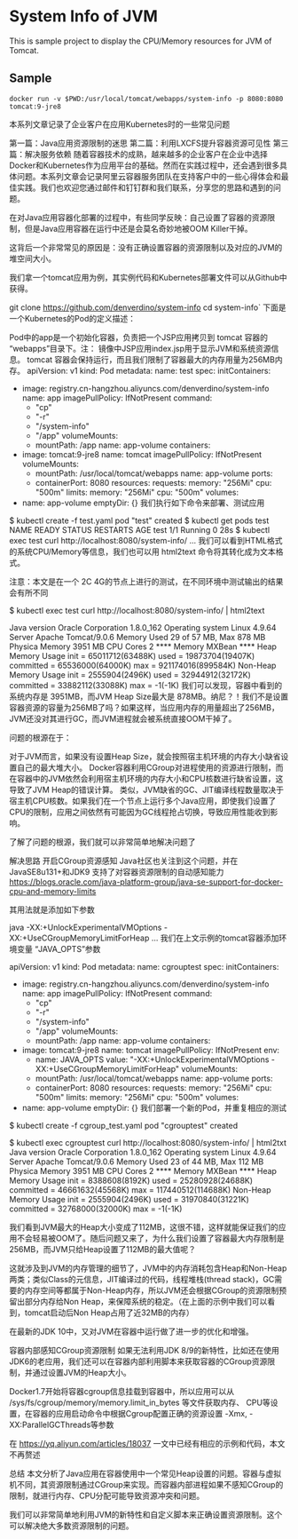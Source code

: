 # System Info of JVM

This is sample project to display the CPU/Memory resources for JVM of Tomcat.


## Sample

```
docker run -v $PWD:/usr/local/tomcat/webapps/system-info -p 8080:8080 tomcat:9-jre8
```


本系列文章记录了企业客户在应用Kubernetes时的一些常见问题

第一篇：Java应用资源限制的迷思
第二篇：利用LXCFS提升容器资源可见性
第三篇：解决服务依赖
随着容器技术的成熟，越来越多的企业客户在企业中选择Docker和Kubernetes作为应用平台的基础。然而在实践过程中，还会遇到很多具体问题。本系列文章会记录阿里云容器服务团队在支持客户中的一些心得体会和最佳实践。我们也欢迎您通过邮件和钉钉群和我们联系，分享您的思路和遇到的问题。

在对Java应用容器化部署的过程中，有些同学反映：自己设置了容器的资源限制，但是Java应用容器在运行中还是会莫名奇妙地被OOM Killer干掉。

这背后一个非常常见的原因是：没有正确设置容器的资源限制以及对应的JVM的堆空间大小。

我们拿一个tomcat应用为例，其实例代码和Kubernetes部署文件可以从Github中获得。

git clone https://github.com/denverdino/system-info
cd system-info`
下面是一个Kubernetes的Pod的定义描述：

Pod中的app是一个初始化容器，负责把一个JSP应用拷贝到 tomcat 容器的 “webapps”目录下。注： 镜像中JSP应用index.jsp用于显示JVM和系统资源信息。
tomcat 容器会保持运行，而且我们限制了容器最大的内存用量为256MB内存。
apiVersion: v1
kind: Pod
metadata:
  name: test
spec:
  initContainers:
  - image: registry.cn-hangzhou.aliyuncs.com/denverdino/system-info
    name: app
    imagePullPolicy: IfNotPresent
    command:
      - "cp"
      - "-r"
      - "/system-info"
      - "/app"
    volumeMounts:
    - mountPath: /app
      name: app-volume
  containers:
  - image: tomcat:9-jre8
    name: tomcat
    imagePullPolicy: IfNotPresent
    volumeMounts:
    - mountPath: /usr/local/tomcat/webapps
      name: app-volume
    ports:
    - containerPort: 8080
    resources:
      requests:
        memory: "256Mi"
        cpu: "500m"
      limits:
        memory: "256Mi"
        cpu: "500m"
  volumes:
  - name: app-volume
    emptyDir: {}
我们执行如下命令来部署、测试应用

$ kubectl create -f test.yaml
pod "test" created
$ kubectl get pods test
NAME      READY     STATUS    RESTARTS   AGE
test      1/1       Running   0          28s
$ kubectl exec test curl http://localhost:8080/system-info/
...
我们可以看到HTML格式的系统CPU/Memory等信息，我们也可以用 html2text 命令将其转化成为文本格式。

注意：本文是在一个 2C 4G的节点上进行的测试，在不同环境中测试输出的结果会有所不同

$ kubectl exec test curl http://localhost:8080/system-info/ | html2text

Java version     Oracle Corporation 1.8.0_162
Operating system Linux 4.9.64
Server           Apache Tomcat/9.0.6
Memory           Used 29 of 57 MB, Max 878 MB
Physica Memory   3951 MB
CPU Cores        2
                                          **** Memory MXBean ****
Heap Memory Usage     init = 65011712(63488K) used = 19873704(19407K) committed
                      = 65536000(64000K) max = 921174016(899584K)
Non-Heap Memory Usage init = 2555904(2496K) used = 32944912(32172K) committed =
                      33882112(33088K) max = -1(-1K)
我们可以发现，容器中看到的系统内存是 3951MB，而JVM Heap Size最大是 878MB。纳尼？！我们不是设置容器资源的容量为256MB了吗？如果这样，当应用内存的用量超出了256MB，JVM还没对其进行GC，而JVM进程就会被系统直接OOM干掉了。

问题的根源在于：

对于JVM而言，如果没有设置Heap Size，就会按照宿主机环境的内存大小缺省设置自己的最大堆大小。
Docker容器利用CGroup对进程使用的资源进行限制，而在容器中的JVM依然会利用宿主机环境的内存大小和CPU核数进行缺省设置，这导致了JVM Heap的错误计算。
类似，JVM缺省的GC、JIT编译线程数量取决于宿主机CPU核数。如果我们在一个节点上运行多个Java应用，即使我们设置了CPU的限制，应用之间依然有可能因为GC线程抢占切换，导致应用性能收到影响。

了解了问题的根源，我们就可以非常简单地解决问题了

解决思路
开启CGroup资源感知
Java社区也关注到这个问题，并在JavaSE8u131+和JDK9 支持了对容器资源限制的自动感知能力 https://blogs.oracle.com/java-platform-group/java-se-support-for-docker-cpu-and-memory-limits

其用法就是添加如下参数

java -XX:+UnlockExperimentalVMOptions -XX:+UseCGroupMemoryLimitForHeap …
我们在上文示例的tomcat容器添加环境变量 “JAVA_OPTS”参数

apiVersion: v1
kind: Pod
metadata:
  name: cgrouptest
spec:
  initContainers:
  - image: registry.cn-hangzhou.aliyuncs.com/denverdino/system-info
    name: app
    imagePullPolicy: IfNotPresent
    command:
      - "cp"
      - "-r"
      - "/system-info"
      - "/app"
    volumeMounts:
    - mountPath: /app
      name: app-volume
  containers:
  - image: tomcat:9-jre8
    name: tomcat
    imagePullPolicy: IfNotPresent
    env:
    - name: JAVA_OPTS
      value: "-XX:+UnlockExperimentalVMOptions -XX:+UseCGroupMemoryLimitForHeap"
    volumeMounts:
    - mountPath: /usr/local/tomcat/webapps
      name: app-volume
    ports:
    - containerPort: 8080
    resources:
      requests:
        memory: "256Mi"
        cpu: "500m"
      limits:
        memory: "256Mi"
        cpu: "500m"
  volumes:
  - name: app-volume
    emptyDir: {}
我们部署一个新的Pod，并重复相应的测试

$ kubectl create -f cgroup_test.yaml
pod "cgrouptest" created

$ kubectl exec cgrouptest curl http://localhost:8080/system-info/ | html2txt
Java version     Oracle Corporation 1.8.0_162
Operating system Linux 4.9.64
Server           Apache Tomcat/9.0.6
Memory           Used 23 of 44 MB, Max 112 MB
Physica Memory   3951 MB
CPU Cores        2
                                          **** Memory MXBean ****
Heap Memory Usage     init = 8388608(8192K) used = 25280928(24688K) committed =
                      46661632(45568K) max = 117440512(114688K)
Non-Heap Memory Usage init = 2555904(2496K) used = 31970840(31221K) committed =
                      32768000(32000K) max = -1(-1K)

我们看到JVM最大的Heap大小变成了112MB，这很不错，这样就能保证我们的应用不会轻易被OOM了。随后问题又来了，为什么我们设置了容器最大内存限制是256MB，而JVM只给Heap设置了112MB的最大值呢？

这就涉及到JVM的内存管理的细节了，JVM中的内存消耗包含Heap和Non-Heap两类；类似Class的元信息，JIT编译过的代码，线程堆栈(thread stack)，GC需要的内存空间等都属于Non-Heap内存，所以JVM还会根据CGroup的资源限制预留出部分内存给Non Heap，来保障系统的稳定。（在上面的示例中我们可以看到，tomcat启动后Non Heap占用了近32MB的内存）

在最新的JDK 10中，又对JVM在容器中运行做了进一步的优化和增强。

容器内部感知CGroup资源限制
如果无法利用JDK 8/9的新特性，比如还在使用JDK6的老应用，我们还可以在容器内部利用脚本来获取容器的CGroup资源限制，并通过设置JVM的Heap大小。

Docker1.7开始将容器cgroup信息挂载到容器中，所以应用可以从 /sys/fs/cgroup/memory/memory.limit_in_bytes 等文件获取内存、 CPU等设置，在容器的应用启动命令中根据Cgroup配置正确的资源设置 -Xmx, -XX:ParallelGCThreads等参数

在 https://yq.aliyun.com/articles/18037 一文中已经有相应的示例和代码，本文不再赘述

总结
本文分析了Java应用在容器使用中一个常见Heap设置的问题。容器与虚拟机不同，其资源限制通过CGroup来实现。而容器内部进程如果不感知CGroup的限制，就进行内存、CPU分配可能导致资源冲突和问题。

我们可以非常简单地利用JVM的新特性和自定义脚本来正确设置资源限制。这个可以解决绝大多数资源限制的问题。
